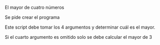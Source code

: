 El mayor de cuatro números

Se pide crear el programa 

Este script debe tomar los 4 argumentos y determinar cuál es el mayor.

Si el cuarto argumento es omitido solo se debe calcular el mayor de 3
